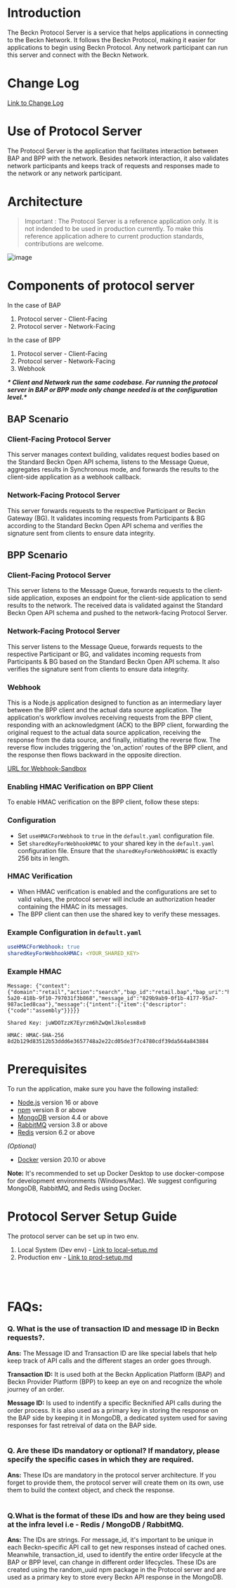 # Introduction

The Beckn Protocol Server is a service that helps applications in connecting to the Beckn Network. It follows the Beckn Protocol, making it easier for applications to begin using Beckn Protocol. Any network participant can run this server and connect with the Beckn Network.

# Change Log
[Link to Change Log](change_log.md)

# Use of Protocol Server

The Protocol Server is the application that facilitates interaction between BAP and BPP with the network. Besides network interaction, it also validates network participants and keeps track of requests and responses made to the network or any network participant.

# Architecture

> Important : The Protocol Server is a reference application only. It is not indended to be used in production currently. To make this reference application adhere to current production standards, contributions are welcome.

![image](https://github.com/beckn/protocol-server/blob/devops/guides/images/general-architecture.png)

# Components of protocol server

In the case of BAP

1. Protocol server - Client-Facing
2. Protocol server - Network-Facing

In the case of BPP

1. Protocol server - Client-Facing
2. Protocol server - Network-Facing
3. Webhook

_**\* Client and Network run the same codebase. For running the protocol server in BAP or BPP mode only change needed is at the configuration level.\***_

## BAP Scenario

### Client-Facing Protocol Server

This server manages context building, validates request bodies based on the Standard Beckn Open API schema, listens to the Message Queue, aggregates results in Synchronous mode, and forwards the results to the client-side application as a webhook callback.

### Network-Facing Protocol Server

This server forwards requests to the respective Participant or Beckn Gateway (BG). It validates incoming requests from Participants & BG according to the Standard Beckn Open API schema and verifies the signature sent from clients to ensure data integrity.

## BPP Scenario

### Client-Facing Protocol Server

This server listens to the Message Queue, forwards requests to the client-side application, exposes an endpoint for the client-side application to send results to the network. The received data is validated against the Standard Beckn Open API schema and pushed to the network-facing Protocol Server.

### Network-Facing Protocol Server

This server listens to the Message Queue, forwards requests to the respective Participant or BG, and validates incoming requests from Participants & BG based on the Standard Beckn Open API schema. It also verifies the signature sent from clients to ensure data integrity.

### Webhook

This is a Node.js application designed to function as an intermediary layer between the BPP client and the actual data source application. The application's workflow involves receiving requests from the BPP client, responding with an acknowledgment (ACK) to the BPP client, forwarding the original request to the actual data source application, receiving the response from the data source, and finally, initiating the reverse flow. The reverse flow includes triggering the 'on_action' routes of the BPP client, and the response then flows backward in the opposite direction.

[URL for Webhook-Sandbox](https://github.com/beckn/beckn-sandbox-webhook)

### Enabling HMAC Verification on BPP Client

To enable HMAC verification on the BPP client, follow these steps:

### Configuration

- Set `useHMACForWebhook` to `true` in the `default.yaml` configuration file.
- Set `sharedKeyForWebhookHMAC` to your shared key in the `default.yaml` configuration file. Ensure that the `sharedKeyForWebhookHMAC` is exactly 256 bits in length.

### HMAC Verification

- When HMAC verification is enabled and the configurations are set to valid values, the protocol server will include an authorization header containing the HMAC in its messages.
- The BPP client can then use the shared key to verify these messages.

### Example Configuration in `default.yaml`

```yaml
useHMACForWebhook: true
sharedKeyForWebhookHMAC: <YOUR_SHARED_KEY>
```

### Example HMAC

```
Message: {"context":{"domain":"retail","action":"search","bap_id":"retail.bap","bap_uri":"https://retail.bap.com","bpp_id":"retail.bpp","bpp_uri":"https://retail.bpp.com","version":"1.1.0","transaction_id":"51e0cce4-5a20-418b-9f10-797031f3b868","message_id":"829b9ab9-0f1b-4177-95a7-987ac1ed8caa"},"message":{"intent":{"item":{"descriptor":{"code":"assembly"}}}}}

Shared Key: juWDOTzzK7Eyrzm6hZwQmlJkolesm8x0

HMAC: HMAC-SHA-256 8d2b129d83512b53ddd6e3657748a2e22cd05de3f7c4780cdf39da564a843884
```



# Prerequisites

To run the application, make sure you have the following installed:

- [Node.js](https://nodejs.org/) version 16 or above
- [npm](https://www.npmjs.com/) version 8 or above
- [MongoDB](https://www.mongodb.com/) version 4.4 or above
- [RabbitMQ](https://www.rabbitmq.com/) version 3.8 or above
- [Redis](https://redis.io/) version 6.2 or above

_(Optional)_

- [Docker](https://www.docker.com/) version 20.10 or above

**Note:** It's recommended to set up Docker Desktop to use docker-compose for development environments (Windows/Mac). We suggest configuring MongoDB, RabbitMQ, and Redis using Docker.

# Protocol Server Setup Guide

The protocol server can be set up in two env.

1. Local System (Dev env) - [Link to local-setup.md](https://github.com/beckn/protocol-server/blob/master/Local-Setup.md)
2. Production env - [Link to prod-setup.md](https://github.com/beckn/protocol-server/blob/master/Prod-Setup.md)

<br>
<br>

# FAQs:

### Q. What is the use of transaction ID and message ID in Beckn requests?.

<b>Ans:</b> The Message ID and Transaction ID are like special labels that help keep track of API calls and the different stages an order goes through.

<b>Transaction ID:</b> It is used both at the Beckn Application Platform (BAP) and Beckn Provider Platform (BPP) to keep an eye on and recognize the whole journey of an order.
<br>

<b>Message ID:</b> Is used to indentify a specific Becknified API calls during the order process. It is also used as a primary key in storing the response on the BAP side by keeping it in MongoDB, a dedicated system used for saving responses for fast retreival of data on the BAP side.
<br>
<br>

### Q. Are these IDs mandatory or optional? If mandatory, please specify the specific cases in which they are required.

<b>Ans:</b> These IDs are mandatory in the protocol server architecture. If you forget to provide them, the protocol server will create them on its own, use them to build the context object, and check the response.
<br>
<br>

### Q.What is the format of these IDs and how are they being used at the infra level i.e - Redis / MongoDB / RabbitMQ.

<b>Ans:</b> The IDs are strings. For message_id, it's important to be unique in each Beckn-specific API call to get new responses instead of cached ones. Meanwhile, transaction_id, used to identify the entire order lifecycle at the BAP or BPP level, can change in different order lifecycles. These IDs are created using the random_uuid npm package in the Protocol server and are used as a primary key to store every Beckn API response in the MongoDB.
